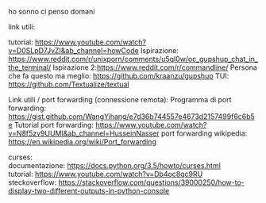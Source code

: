 ho sonno ci penso domani

link utili:

tutorial: https://www.youtube.com/watch?v=D0SLpD7JvZI&ab_channel=howCode
Ispirazione: https://www.reddit.com/r/unixporn/comments/u5ql0w/oc_gupshup_chat_in_the_terminal/
Ispirazione 2:https://www.reddit.com/r/commandline/
Persona che fa questo ma meglio: https://github.com/kraanzu/gupshup
TUI: https://github.com/Textualize/textual

Link utili / port forwarding (connessione remota):
Programma di port forwarding: https://gist.github.com/WangYihang/e7d36b744557e4673d2157499f6c6b5e
Tutorial port forwarding: https://www.youtube.com/watch?v=N8f5zv9UUMI&ab_channel=HusseinNasser
port forwarding wikipedia: https://en.wikipedia.org/wiki/Port_forwarding

curses:  
documentazione: https://docs.python.org/3.5/howto/curses.html  
tutorial: https://www.youtube.com/watch?v=Db4oc8qc9RU  
steckoverflow: https://stackoverflow.com/questions/39000250/how-to-display-two-different-outputs-in-python-console
